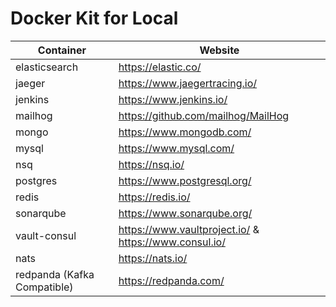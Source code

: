 # Docker Kit for Local

| Container | Website |
| --------- | ------- |
| elasticsearch | https://elastic.co/ |
| jaeger | https://www.jaegertracing.io/ |
| jenkins | https://www.jenkins.io/ |
| mailhog | https://github.com/mailhog/MailHog |
| mongo | https://www.mongodb.com/ |
| mysql | https://www.mysql.com/ |
| nsq | https://nsq.io/ |
| postgres | https://www.postgresql.org/ |
| redis | https://redis.io/ |
| sonarqube | https://www.sonarqube.org/ |
| vault-consul | https://www.vaultproject.io/ & https://www.consul.io/ |
| nats | https://nats.io/ |
| redpanda (Kafka Compatible) | https://redpanda.com/ |